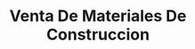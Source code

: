 ---
title: "Venta De Materiales De Construccion"
url: /san-felipe/venta-de-materiales-de-construccion/
shop: hágalo usted mismo
---